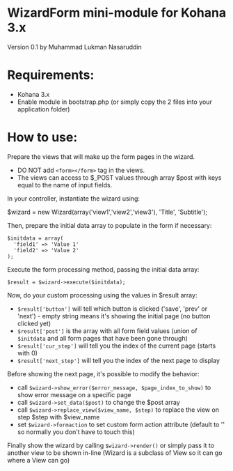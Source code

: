WizardForm mini-module for Kohana 3.x
====================================
Version 0.1 by Muhammad Lukman Nasaruddin

Requirements:
=
- Kohana 3.x
- Enable module in bootstrap.php (or simply copy the 2 files into your application folder)

How to use:
=
Prepare the views that will make up the form pages in the wizard.

- DO NOT add `<form></form>` tag in the views.
- The views can access to $_POST values through array $post with keys equal to the name of input fields.

In your controller, instantiate the wizard using:

$wizard = new Wizard(array('view1','view2','view3'), 'Title', 'Subtitle');

Then, prepare the initial data array to populate in the form if necessary:

    $initdata = array(
      'field1' => 'Value 1'
      'field2' => 'Value 2'
    );

Execute the form processing method, passing the initial data array:

    $result = $wizard->execute($initdata);

Now, do your custom processing using the values in $result array:

- `$result['button']` will tell which button is clicked ('save', 'prev' or 'next') - empty string means it's showing the initial page (no button clicked yet)
- `$result['post']` is the array with all form field values (union of `$initdata` and all form pages that have been gone through)
- `$result['cur_step']` will tell you the index of the current page (starts with 0)
- `$result['next_step']` will tell you the index of the next page to display

Before showing the next page, it's possible to modify the behavior:

- call `$wizard->show_error($error_message, $page_index_to_show)` to show error message on a specific page
- call `$wizard->set_data($post)` to change the $post array
- call `$wizard->replace_view($view_name, $step)` to replace the view on step $step with $view_name
- set `$wizard->formaction` to set custom form action attribute (default to '' so normally you don't have to touch this)

Finally show the wizard by calling `$wizard->render()` or simply pass it to another view to be shown in-line (Wizard is a subclass of View so it can go where a View can go)






